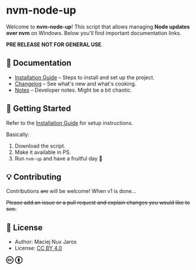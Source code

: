 # nvm-node-up

Welcome to **nvm-node-up**! This script that allows managing **Node updates over nvm** on Windows. Below you'll find important documentation links.

**PRE RELEASE NOT FOR GENERAL USE**.

## 📌 Documentation

- [Installation Guide](./docs/install.md) – Steps to install and set up the project.
- [Changelog](./docs/changelog.md) – See what's new and what's cooking.
- [Notes](./docs/notes.md) – Developer notes. Might be a bit chaotic.

## 🚀 Getting Started

Refer to the [Installation Guide](./docs/install.md) for setup instructions.

Basically:
1. Download the script.
2. Make it available in PS.
3. Run `nvm-up` and have a fruitful day 🚀

## 💡 Contributing

Contributions <del>are</del> will be welcome! When v1 is done...

<del>Please add an issue or a pull request and explain changes you would like to see<del>.

## 📜 License

- Author: Maciej Nux Jaros
- License: [CC BY 4.0](https://creativecommons.org/licenses/by/4.0/)<br>
<img src="./docs/cc-logo.svg" width="20">
<img src="./docs/cc-by.svg"  width="20">
